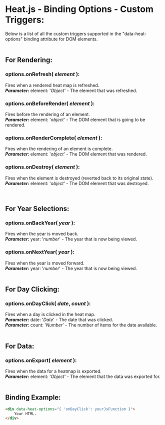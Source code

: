 # Heat.js - Binding Options - Custom Triggers:

Below is a list of all the custom triggers supported in the "data-heat-options" binding attribute for DOM elements.
<br>
<br>


## For Rendering:

### options.onRefresh( *element* ):
Fires when a rendered heat map is refreshed.
<br>
***Parameter:*** element: '*Object*' - The element that was refreshed.
<br>

### options.onBeforeRender( *element* ):
Fires before the rendering of an element.
<br>
***Parameter:*** element: '*object*' - The DOM element that is going to be rendered.

### options.onRenderComplete( *element* ):
Fires when the rendering of an element is complete.
<br>
***Parameter:*** element: '*object*' - The DOM element that was rendered.

### options.onDestroy( *element* ):
Fires when the element is destroyed (reverted back to its original state).
<br>
***Parameter:*** element: '*object*' - The DOM element that was destroyed.

<br>


## For Year Selections:

### options.onBackYear( *year* ):
Fires when the year is moved back.
<br>
***Parameter:*** year: '*number*' - The year that is now being viewed.

### options.onNextYear( *year* ):
Fires when the year is moved forward.
<br>
***Parameter:*** year: '*number*' - The year that is now being viewed.
<br>
<br>


## For Day Clicking:

### options.onDayClick( *date*, *count* ):
Fires when a day is clicked in the heat map.
<br>
***Parameter:*** date: '*Date*' - The date that was clicked.
<br>
***Parameter:*** count: '*Number*' - The number of items for the date available.
<br>
<br>


## For Data:

### options.onExport( *element* ):
Fires when the data for a heatmap is exported.
<br>
***Parameter:*** element: '*Object*' - The element that the data was exported for.
<br>
<br>


## Binding Example:

```markdown
<div data-heat-options="{ 'onDayClick': yourJsFunction }">
    Your HTML.
</div>
```